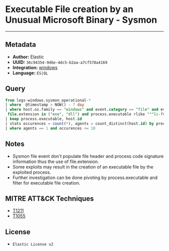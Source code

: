 # Executable File creation by an Unusual Microsoft Binary - Sysmon

---

## Metadata

- **Author:** Elastic
- **UUID:** `36c94354-9d6e-4dc5-b2aa-a7cf578a4169`
- **Integration:** [windows](https://docs.elastic.co/integrations/windows)
- **Language:** `ES|QL`

## Query

```sql
from logs-windows.sysmon_operational-* 
| where  @timestamp > NOW() - 7 day 
| where host.os.family == "windows" and event.category == "file" and event.action == "FileCreate" and 
 file.extension in ("exe", "dll") and process.executable rlike """[c-fC-F]:\\Windows\\(System32|SysWOW64)\\[a-zA-Z0-9_]+.exe"""
| keep process.executable, host.id
| stats occurences = count(*), agents = count_distinct(host.id) by process.executable
| where agents == 1 and occurences <= 10
```

## Notes

- Sysmon file event don't populate file header and process code signature information thus the use of file.extension.
- Some exploits may result in the creation of an executable file by the exploited process.
- Further investigation can be done pivoting by process.executable and filter for executable file creation.
## MITRE ATT&CK Techniques

- [T1211](https://attack.mitre.org/techniques/T1211)
- [T1055](https://attack.mitre.org/techniques/T1055)

## License

- `Elastic License v2`
